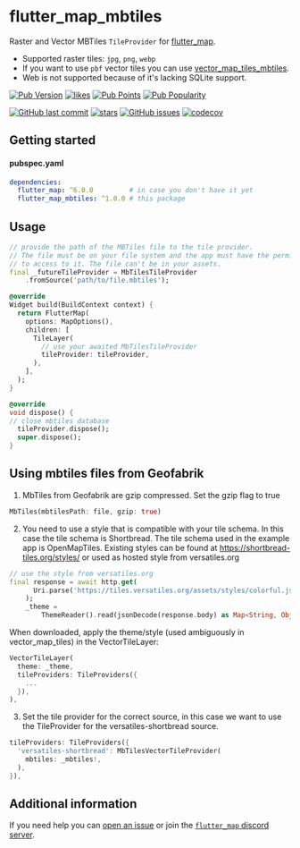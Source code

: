# flutter_map_mbtiles

Raster and Vector MBTiles `TileProvider`
for [flutter_map](https://pub.dev/packages/flutter_map).

- Supported raster tiles: `jpg`, `png`, `webp`
- If you want to use `pbf` vector tiles
  you can
  use [vector_map_tiles_mbtiles](https://pub.dev/packages/vector_map_tiles_mbtiles).
- Web is not supported because of it's lacking SQLite support.

[![Pub Version](https://img.shields.io/pub/v/flutter_map_mbtiles)](https://pub.dev/packages/flutter_map_mbtiles)
[![likes](https://img.shields.io/pub/likes/flutter_map_mbtiles?logo=flutter)](https://pub.dev/packages/flutter_map_mbtiles)
[![Pub Points](https://img.shields.io/pub/points/flutter_map_mbtiles)](https://pub.dev/packages/flutter_map_mbtiles/score)
[![Pub Popularity](https://img.shields.io/pub/popularity/flutter_map_mbtiles)](https://pub.dev/packages/flutter_map_mbtiles)

[![GitHub last commit](https://img.shields.io/github/last-commit/josxha/flutter_map_plugins)](https://github.com/josxha/flutter_map_plugins)
[![stars](https://badgen.net/github/stars/josxha/flutter_map_plugins?label=stars&color=green&icon=github)](https://github.com/josxha/flutter_map_plugins/stargazers)
[![GitHub issues](https://img.shields.io/github/issues/josxha/flutter_map_plugins)](https://github.com/josxha/flutter_map_plugins/issues)
[![codecov](https://codecov.io/gh/josxha/flutter_map_plugins/graph/badge.svg?token=5045489G7X)](https://codecov.io/gh/josxha/flutter_map_plugins)

## Getting started

#### pubspec.yaml

```yaml
dependencies:
  flutter_map: ^6.0.0         # in case you don't have it yet 
  flutter_map_mbtiles: ^1.0.0 # this package
```

## Usage

```dart
// provide the path of the MBTiles file to the tile provider.
// The file must be on your file system and the app must have the permission 
// to access to it. The file can't be in your assets.
final _futureTileProvider = MbTilesTileProvider
    .fromSource('path/to/file.mbtiles');

@override
Widget build(BuildContext context) {
  return FlutterMap(
    options: MapOptions(),
    children: [
      TileLayer(
        // use your awaited MbTilesTileProvider
        tileProvider: tileProvider,
      ),
    ],
  );
}

@override
void dispose() {
// close mbtiles database
  tileProvider.dispose();
  super.dispose();
}

```

## Using mbtiles files from Geofabrik

1. MbTiles from Geofabrik are gzip compressed. Set the gzip flag to true
```dart
MbTiles(mbtilesPath: file, gzip: true)
```

2. You need to use a style that is compatible with your tile schema. In this case the tile schema is Shortbread. The tile schema used in the example app is OpenMapTiles. Existing styles can be found at https://shortbread-tiles.org/styles/ or used as hosted style from versatiles.org
```dart
// use the style from versatiles.org
final response = await http.get(
      Uri.parse('https://tiles.versatiles.org/assets/styles/colorful.json'),
    );
    _theme =
        ThemeReader().read(jsonDecode(response.body) as Map<String, Object?>);
```
When downloaded, apply the theme/style (used ambiguously in vector_map_tiles) in the VectorTileLayer:
```dart
VectorTileLayer(
  theme: _theme,
  tileProviders: TileProviders({
    ...
  }),
),
```
3. Set the tile provider for the correct source, in this case we want to use the TileProvider for the versatiles-shortbread source.
```dart
tileProviders: TileProviders({
  'versatiles-shortbread': MbTilesVectorTileProvider(
    mbtiles: _mbtiles!,
  ),
}),
```

## Additional information

If you need help you
can [open an issue](https://github.com/josxha/flutter_map_plugins/issues/new/choose)
or join
the [`flutter_map` discord server](https://discord.gg/BwpEsjqMAH).

